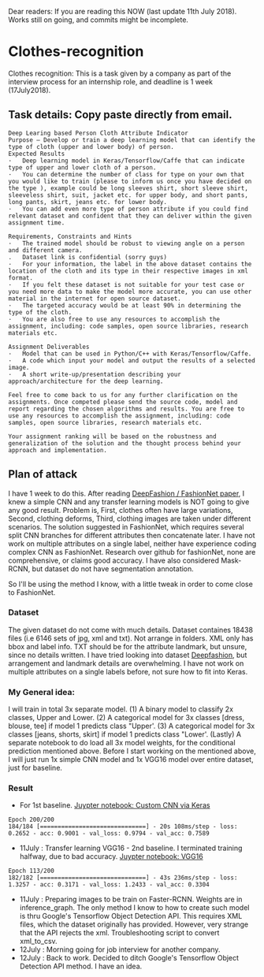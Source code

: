 Dear readers: If you are reading this NOW (last update 11th July 2018). Works still on going, and commits might be incomplete. 

# Clothes-recognition
Clothes recognition: This is a task given by a company as part of the interview process for an internship role, and deadline is 1 week (17July2018). 

## Task details: Copy paste directly from email.
```
Deep Learing based Person Cloth Attribute Indicator
Purpose – Develop or train a deep learning model that can identify the type of cloth (upper and lower body) of person.
Expected Results
·   Deep learning model in Keras/Tensorflow/Caffe that can indicate type of upper and lower cloth of a person.
·   You can determine the number of class for type on your own that you would like to train (please to inform us once you have decided on the type ), example could be long sleeves shirt, short sleeve shirt, sleeveless shirt, suit, jacket etc. for upper body, and short pants, long pants, skirt, jeans etc. for lower body.
·   You can add even more type of person attribute if you could find relevant dataset and confident that they can deliver within the given assignment time.

Requirements, Constraints and Hints
·   The trained model should be robust to viewing angle on a person and different camera.
.   Dataset link is confidential (sorry guys)
·   For your information, the label in the above dataset contains the location of the cloth and its type in their respective images in xml format.
·   If you felt these dataset is not suitable for your test case or you need more data to make the model more accurate, you can use other material in the internet for open source dataset.
·   The targeted accuracy would be at least 90% in determining the type of the cloth.
·   You are also free to use any resources to accomplish the assignment, including: code samples, open source libraries, research materials etc.

Assignment Deliverables
·   Model that can be used in Python/C++ with Keras/Tensorflow/Caffe.
·   A code which input your model and output the results of a selected image.
·   A short write-up/presentation describing your approach/architecture for the deep learning.

Feel free to come back to us for any further clarification on the assignments. Once competed please send the source code, model and report regarding the chosen algorithms and results. You are free to use any resources to accomplish the assignment, including: code samples, open source libraries, research materials etc.
 
Your assignment ranking will be based on the robustness and generalization of the solution and the thought process behind your approach and implementation.
```

## Plan of attack
I have 1 week to do this. After reading [DeepFashion / FashionNet paper](https://www.cv-foundation.org/openaccess/content_cvpr_2016/papers/Liu_DeepFashion_Powering_Robust_CVPR_2016_paper.pdf), I knew a simple CNN and any transfer learning models is NOT going to give any good result. Problem is, First, clothes often have large variations, Second, clothing deforms, Third, clothing images are taken under different scenarios. The solution suggested in FashionNet, which requires several split CNN branches for different attributes then concatenate later. I have not work on multiple attributes on a single label, neither have experience coding complex CNN as FashionNet. Research over github for fashionNet, none are comprehensive, or claims good accuracy. I have also considered Mask-RCNN, but dataset do not have segmentation annotation. 

So I'll be using the method I know, with a little tweak in order to come close to FashionNet.

### Dataset 
The given dataset do not come with much details. Dataset containes 18438 files (i.e 6146 sets of jpg, xml and txt). Not arrange in folders. XML only has bbox and label info. TXT should be for the attribute landmark, but unsure, since no details written. I have tried looking into dataset [Deepfashion](http://mmlab.ie.cuhk.edu.hk/projects/DeepFashion/AttributePrediction.html), but arrangement and landmark details are overwhelming. I have not work on multiple attributes on a single labels before, not sure how to fit into Keras. 

### My General idea: 
I will train in total 3x separate model. (1) A binary model to classify 2x classes, Upper and Lower. (2) A categorical model for 3x classes [dress, blouse, tee] if model 1 predicts class "Upper'. (3)  A categorical model for 3x classes [jeans, shorts, skirt] if model 1 predicts class "Lower'. (Lastly) A separate notebook to do load all 3x model weights, for the conditional prediction mentioned above. Before I start working on the mentioned above, I will just run 1x simple CNN model and 1x VGG16 model over entire dataset, just for baseline. 


### Result
- For 1st baseline. [Juypter notebook: Custom CNN via Keras](https://github.com/noelcodes/Clothes-recognition/blob/master/Custom%20CNN%20baseline.ipynb)
```
Epoch 200/200
184/184 [==============================] - 20s 108ms/step - loss: 0.2652 - acc: 0.9001 - val_loss: 0.9794 - val_acc: 0.7589
```

- 11July : Transfer learning VGG16 - 2nd baseline. I terminated training halfway, due to bad accuracy. [Juypter notebook: VGG16](https://github.com/noelcodes/Clothes-recognition/blob/master/VGG16%20-%20baseline.ipynb)
```
Epoch 113/200
182/182 [==============================] - 43s 236ms/step - loss: 1.3257 - acc: 0.3171 - val_loss: 1.2433 - val_acc: 0.3304 
```

- 11July : Preparing images to be train on Faster-RCNN. Weights are in inference_graph. The only method I know to how to create such model is thru Google's Tensorflow Object Detection API. This requires XML files, which the dataset originally has provided. However, very strange that the API rejects the xml. Troubleshooting script to convert xml_to_csv.  
- 12July : Morning going for job interview for another company.
- 12July : Back to work. Decided to ditch Google's Tensorflow Object Detection API method. I have an idea.

